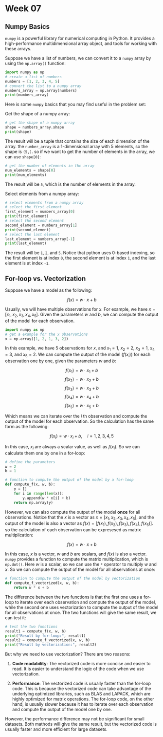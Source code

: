 # Week 07

## Numpy Basics

`numpy` is a powerful library for numerical computing in Python. It provides a high-performance multidimensional array object, and tools for working with these arrays. 

Suppose we have a list of numbers, we can convert it to a `numpy` array by using the `np.array()` function:

```python
import numpy as np
# create a list of numbers
numbers = [1, 2, 3, 4, 5]
# convert the list to a numpy array
numbers_array = np.array(numbers)
print(numbers_array)
```

Here is some `numpy` basics that you may find useful in the problem set:

Get the shape of a numpy array:

```python
# get the shape of a numpy array
shape = numbers_array.shape
print(shape)
```

The result will be a tuple that contains the size of each dimension of the array. the `number_array` is a 1-dimensional array with 5 elements, so the shape is `(5,)`. so if we want to get the number of elements in the array, we can use `shape[0]`:

```python
# get the number of elements in the array
num_elements = shape[0]
print(num_elements)
```

The result will be `5`, which is the number of elements in the array.

Select elements from a numpy array:

```python
# select elements from a numpy array
# select the first element
first_element = numbers_array[0]
print(first_element)
# select the second element
second_element = numbers_array[1]
print(second_element)
# select the last element
last_element = numbers_array[-1]
print(last_element)
```

The result will be `1`, `2`, and `5`. Notice that python uses 0-based indexing, so the first element is at index `0`, the second element is at index `1`, and the last element is at index `-1`.

## For-loop vs. Vectorization

Suppose we have a model as the following:

$$ f(x) = w \cdot x + b $$

Usually, we will have multiple observations for $x$. For example, we have $x = [x_1, x_2, x_3, x_4, x_5]$. Given the parameters $w$ and $b$, we can compute the output of the model for each observation.

```python
import numpy as np
# get a example for the x observations
x = np.array([1, 2, 1, 3, 2])
```

In this example, we have 5 observations for $x$, and $x_1 = 1$, $x_2 = 2$, $x_3 = 1$, $x_4 = 3$, and $x_5 = 2$. We can compute the output of the model ($f(x_i)$) for each observation one by one, given the parameters $w$ and $b$:

$$ f(x_1) = w \cdot x_1 + b $$
$$ f(x_2) = w \cdot x_2 + b $$
$$ f(x_3) = w \cdot x_3 + b $$
$$ f(x_4) = w \cdot x_4 + b $$
$$ f(x_5) = w \cdot x_5 + b $$

Which means we can iterate over the $i$ th observation and compute the output of the model for each observation. So the calculation has the same form as the following:

$$ f(x_i) = w \cdot x_i + b, \quad i = 1, 2, 3, 4, 5 $$

In this case, $x_i$ are always a scalar value, as well as $f(x_i)$. So we can calculate them one by one in a for-loop:

```python
# define the parameters
w = 2
b = 1
```

```python
# function to compute the output of the model by a for-loop
def compute_f(x, w, b):
    y = []
    for i in range(len(x)):
        y.append(w * x[i] + b)
    return np.array(y)
```

However, we can also compute the output of the model **once** for all observations. Notice that the $x$ is a vector as $x = [x_1, x_2, x_3, x_4, x_5]$, and the output of the model is also a vector as $f(x) = [f(x_1), f(x_2), f(x_3), f(x_4), f(x_5)]$. so the calculation of each observation can be expresesed as matrix multiplication:

$$ f(x) = w \cdot x + b $$

In this case, $x$ is a vector, $w$ and $b$ are scalars, and $f(x)$ is also a vector. `numpy` provides a function to compute the matrix multiplication, which is `np.dot()`. Here $w$ is a scalar, so we can use the `*` operator to multiply $w$ and $x$. So we can compute the output of the model for all observations at once:

```python
# function to compute the output of the model by vectorization
def compute_f_vectorized(x, w, b):
    return w * x + b 
```

The difference between the two functions is that the first one uses a for-loop to iterate over each observation and compute the output of the model, while the second one uses vectorization to compute the output of the model for all observations at once. The two functions will give the same result, we can test it:

```python
# test the two functions
result1 = compute_f(x, w, b)
print("Result by for-loop:", result1)
result2 = compute_f_vectorized(x, w, b)
print("Result by vectorization:", result2)
```

But why we need to use vectorization? There are two reasons:

1. **Code readability**: The vectorized code is more concise and easier to read. It is easier to understand the logic of the code when we use vectorization.

2. **Performance**: The vectorized code is usually faster than the for-loop code. This is because the vectorized code can take advantage of the underlying optimized libraries, such as BLAS and LAPACK, which are highly optimized for matrix operations. The for-loop code, on the other hand, is usually slower because it has to iterate over each observation and compute the output of the model one by one.

However, the performance difference may not be significant for small datasets. Both mathods will give the same result, but the vectorized code is usually faster and more efficient for large datasets.
